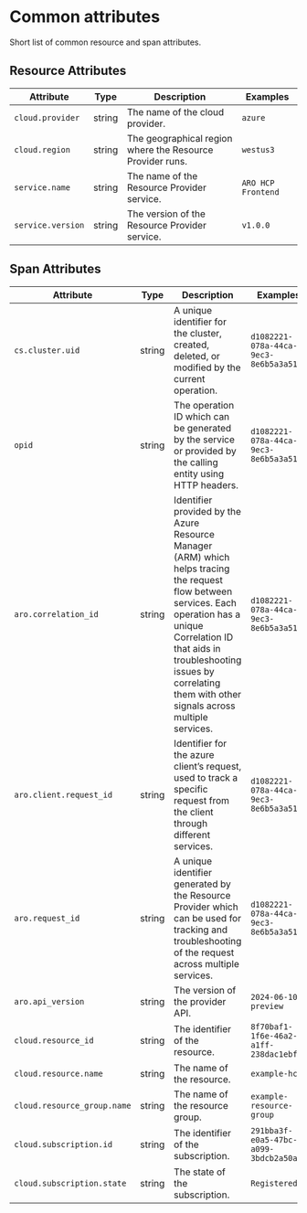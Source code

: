 # Common attributes

Short list of common resource and span attributes.

## Resource Attributes


| Attribute               | Type   | Description                                               | Examples           |
|-------------------------|--------|-----------------------------------------------------------|--------------------|
| `cloud.provider`        | string | The name of the cloud provider.                           | `azure`            |
| `cloud.region`          | string | The geographical region where the Resource Provider runs. | `westus3`          |
| `service.name`          | string | The name of the Resource Provider service.                | `ARO HCP Frontend` |
| `service.version`       | string | The version of the Resource Provider service.             | `v1.0.0`           |

## Span Attributes

| Attribute               | Type   | Description                                                                                | Examples                               |
|-------------------------|--------|--------------------------------------------------------------------------------------------|----------------------------------------|
| `cs.cluster.uid`        | string | A unique identifier for the cluster, created, deleted, or modified by the current operation. | `d1082221-078a-44ca-9ec3-8e6b5a3a51ad` |
| `opid`                  | string | The operation ID which can be generated by the service or provided by the calling entity using HTTP headers. | `d1082221-078a-44ca-9ec3-8e6b5a3a51ad` |
| `aro.correlation_id`    | string | Identifier provided by the Azure Resource Manager (ARM) which helps tracing the request flow between services. Each operation has a unique Correlation ID that aids in troubleshooting issues by correlating them with other signals across multiple services.  | `d1082221-078a-44ca-9ec3-8e6b5a3a51ad` |
| `aro.client.request_id` | string | Identifier for the azure client’s request, used to track a specific request from the client through different services. | `d1082221-078a-44ca-9ec3-8e6b5a3a51ad` |
| `aro.request_id`        | string | A unique identifier generated by the Resource Provider which can be used for tracking and troubleshooting of the request across multiple services. | `d1082221-078a-44ca-9ec3-8e6b5a3a51ad` |
| `aro.api_version`       | string | The version of the provider API. | `2024-06-10-preview` |
| `cloud.resource_id`     | string | The identifier of the resource. | `8f70baf1-1f6e-46a2-a1ff-238dac1ebfb7` |
| `cloud.resource.name`   | string | The name of the resource. | `example-hcp` |
| `cloud.resource_group.name` | string | The name of the resource group. | `example-resource-group` |
| `cloud.subscription.id`     | string |  The identifier of the subscription. | `291bba3f-e0a5-47bc-a099-3bdcb2a50a05` |
| `cloud.subscription.state`  | string | The state of the subscription. | `Registered` |
